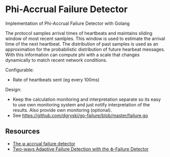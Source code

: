 # Phi-Accrual Failure Detector
Implementation of Phi-Accrual Failure Detector with Golang

The protocol samples arrival times of heartbeats and maintains sliding window
of most recent samlples. This window is used to estimate the arrival time of
the next heartbeat. The distribution of past samples is used as an
approximation for the probabilistic distribution of future hearbeat messages.
With this information can compute phi with a scale that changes dynamically
to match recent network conditions.

Configurable:
* Rate of heartbeats sent (eg every 100ms)

Design:
* Keep the calculation monitoring and interpretation separate so its easy to
use own monitoring system and just notify interpretation of the results. Also
provide own monitoring (optional).
* See https://github.com/dgryski/go-failure/blob/master/failure.go



## Resources
* [The φ accrual failure detector](https://dspace.jaist.ac.jp/dspace/bitstream/10119/4784/1/IS-RR-2004-010.pdf)
* [Two-ways Adaptive Failure Detection with the ϕ-Failure Detector](https://pdfs.semanticscholar.org/219b/309d324782ac31fa1e4232a1a51a12ef6af2.pdf)
